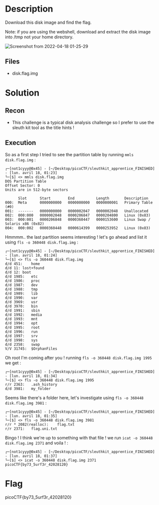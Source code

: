 # Description 
Download this disk image and find the flag. 

Note: if you are using the webshell, download and extract the disk image into /tmp not your home directory.

![Screenshot from 2022-04-18 01-25-29](https://user-images.githubusercontent.com/101048320/163737817-4f5d04d3-1ce7-4498-aa71-25cf952e3930.png)

## Files 
- disk.flag.img
# Solution 
## Recon 
- This challenge is a typical disk analysis challenge so I prefer to use the sleuth kit tool as the title hints ! 
## Execution 
So as a first step I tried to see the partition table by running `mmls disk.flag.img` : 
```
┌─[not1cyyy@0x45] - [~/Desktop/picoCTF/sleuthkit_apprentice_FINISHED] - [lun. avril 18, 01:23]
└─[$] <> mmls disk.flag.img 
DOS Partition Table
Offset Sector: 0
Units are in 512-byte sectors

      Slot      Start        End          Length       Description
000:  Meta      0000000000   0000000000   0000000001   Primary Table (#0)
001:  -------   0000000000   0000002047   0000002048   Unallocated
002:  000:000   0000002048   0000206847   0000204800   Linux (0x83)
003:  000:001   0000206848   0000360447   0000153600   Linux Swap / Solaris x86 (0x82)
004:  000:002   0000360448   0000614399   0000253952   Linux (0x83)
```
Hmmmm.. the last partition seems interesting ! let's go ahead and list it using `fls -o 360448 disk.flag.img` : 
```
┌─[not1cyyy@0x45] - [~/Desktop/picoCTF/sleuthkit_apprentice_FINISHED] - [lun. avril 18, 01:24]
└─[$] <> fls -o 360448 disk.flag.img 
d/d 451:	home
d/d 11:	lost+found
d/d 12:	boot
d/d 1985:	etc
d/d 1986:	proc
d/d 1987:	dev
d/d 1988:	tmp
d/d 1989:	lib
d/d 1990:	var
d/d 3969:	usr
d/d 3970:	bin
d/d 1991:	sbin
d/d 1992:	media
d/d 1993:	mnt
d/d 1994:	opt
d/d 1995:	root
d/d 1996:	run
d/d 1997:	srv
d/d 1998:	sys
d/d 2358:	swap
V/V 31745:	$OrphanFiles
```
Oh root I'm coming after you ! running `fls -o 360448 disk.flag.img 1995` we get : 
```
┌─[not1cyyy@0x45] - [~/Desktop/picoCTF/sleuthkit_apprentice_FINISHED] - [lun. avril 18, 01:34]
└─[$] <> fls -o 360448 disk.flag.img 1995 
r/r 2363:	.ash_history
d/d 3981:	my_folder
```
Seems like there's a folder here, let's investigate using `fls -o 360448 disk.flag.img 3981` : 
```
┌─[not1cyyy@0x45] - [~/Desktop/picoCTF/sleuthkit_apprentice_FINISHED] - [lun. avril 18, 01:35]
└─[$] <> fls -o 360448 disk.flag.img 3981 
r/r * 2082(realloc):	flag.txt
r/r 2371:	flag.uni.txt
```
Bingo ! I think we're up to something with that file ! we run `icat -o 360448 disk.flag.img 2371` and voila ! : 
```
┌─[not1cyyy@0x45] - [~/Desktop/picoCTF/sleuthkit_apprentice_FINISHED] - [lun. avril 18, 01:37]
└─[$] <> icat -o 360448 disk.flag.img 2371
picoCTF{by73_5urf3r_42028120}
```
# Flag 
picoCTF{by73_5urf3r_42028120}